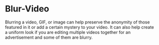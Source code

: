 # Blur-Video
Blurring a video, GIF, or image can help preserve the anonymity of those featured in it or add a certain mystery to your video. It can also help create a uniform look if you are editing multiple videos together for an advertisement and some of them are blurry.
